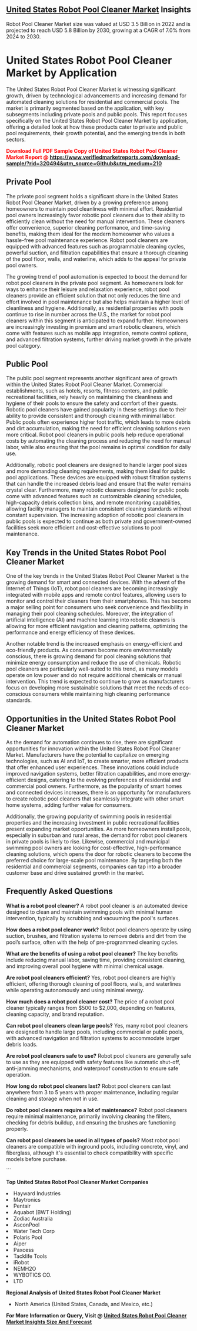 <h2><a href="https://www.verifiedmarketreports.com/download-sample/?rid=320494&amp;utm_source=Github&amp;utm_medium=210" target="_blank">United States Robot Pool Cleaner Market</a> Insights</h2><p>Robot Pool Cleaner Market size was valued at USD 3.5 Billion in 2022 and is projected to reach USD 5.8 Billion by 2030, growing at a CAGR of 7.0% from 2024 to 2030.</p><p><h1>United States Robot Pool Cleaner Market by Application</h1><p>The United States Robot Pool Cleaner Market is witnessing significant growth, driven by technological advancements and increasing demand for automated cleaning solutions for residential and commercial pools. The market is primarily segmented based on the application, with key subsegments including private pools and public pools. This report focuses specifically on the United States Robot Pool Cleaner Market by application, offering a detailed look at how these products cater to private and public pool requirements, their growth potential, and the emerging trends in both sectors.</p><p><strong><p><span class=""><span style="color: #ff0000;"><strong>Download Full PDF Sample Copy of United States Robot Pool Cleaner Market Report</strong> @ </span><a href="https://www.verifiedmarketreports.com/download-sample/?rid=320494&amp;utm_source=Github&amp;utm_medium=210" target="_blank">https://www.verifiedmarketreports.com/download-sample/?rid=320494&amp;utm_source=Github&amp;utm_medium=210</a></span></p></strong></p><h2>Private Pool</h2><p>The private pool segment holds a significant share in the United States Robot Pool Cleaner Market, driven by a growing preference among homeowners to maintain pool cleanliness with minimal effort. Residential pool owners increasingly favor robotic pool cleaners due to their ability to efficiently clean without the need for manual intervention. These cleaners offer convenience, superior cleaning performance, and time-saving benefits, making them ideal for the modern homeowner who values a hassle-free pool maintenance experience. Robot pool cleaners are equipped with advanced features such as programmable cleaning cycles, powerful suction, and filtration capabilities that ensure a thorough cleaning of the pool floor, walls, and waterline, which adds to the appeal for private pool owners.</p><p>The growing trend of pool automation is expected to boost the demand for robot pool cleaners in the private pool segment. As homeowners look for ways to enhance their leisure and relaxation experience, robot pool cleaners provide an efficient solution that not only reduces the time and effort involved in pool maintenance but also helps maintain a higher level of cleanliness and hygiene. Additionally, as residential properties with pools continue to rise in number across the U.S., the market for robot pool cleaners within this segment is anticipated to expand further. Homeowners are increasingly investing in premium and smart robotic cleaners, which come with features such as mobile app integration, remote control options, and advanced filtration systems, further driving market growth in the private pool category.</p><h2>Public Pool</h2><p>The public pool segment represents another significant area of growth within the United States Robot Pool Cleaner Market. Commercial establishments, such as hotels, resorts, fitness centers, and public recreational facilities, rely heavily on maintaining the cleanliness and hygiene of their pools to ensure the safety and comfort of their guests. Robotic pool cleaners have gained popularity in these settings due to their ability to provide consistent and thorough cleaning with minimal labor. Public pools often experience higher foot traffic, which leads to more debris and dirt accumulation, making the need for efficient cleaning solutions even more critical. Robot pool cleaners in public pools help reduce operational costs by automating the cleaning process and reducing the need for manual labor, while also ensuring that the pool remains in optimal condition for daily use.</p><p>Additionally, robotic pool cleaners are designed to handle larger pool sizes and more demanding cleaning requirements, making them ideal for public pool applications. These devices are equipped with robust filtration systems that can handle the increased debris load and ensure that the water remains crystal clear. Furthermore, many robotic cleaners designed for public pools come with advanced features such as customizable cleaning schedules, high-capacity debris collection bins, and remote monitoring capabilities, allowing facility managers to maintain consistent cleaning standards without constant supervision. The increasing adoption of robotic pool cleaners in public pools is expected to continue as both private and government-owned facilities seek more efficient and cost-effective solutions to pool maintenance.</p><h2>Key Trends in the United States Robot Pool Cleaner Market</h2><p>One of the key trends in the United States Robot Pool Cleaner Market is the growing demand for smart and connected devices. With the advent of the Internet of Things (IoT), robot pool cleaners are becoming increasingly integrated with mobile apps and remote control features, allowing users to monitor and control their cleaners from their smartphones. This has become a major selling point for consumers who seek convenience and flexibility in managing their pool cleaning schedules. Moreover, the integration of artificial intelligence (AI) and machine learning into robotic cleaners is allowing for more efficient navigation and cleaning patterns, optimizing the performance and energy efficiency of these devices.</p><p>Another notable trend is the increased emphasis on energy-efficient and eco-friendly products. As consumers become more environmentally conscious, there is growing demand for pool cleaning solutions that minimize energy consumption and reduce the use of chemicals. Robotic pool cleaners are particularly well-suited to this trend, as many models operate on low power and do not require additional chemicals or manual intervention. This trend is expected to continue to grow as manufacturers focus on developing more sustainable solutions that meet the needs of eco-conscious consumers while maintaining high cleaning performance standards.</p><h2>Opportunities in the United States Robot Pool Cleaner Market</h2><p>As the demand for automation continues to rise, there are significant opportunities for innovation within the United States Robot Pool Cleaner Market. Manufacturers have the potential to capitalize on emerging technologies, such as AI and IoT, to create smarter, more efficient products that offer enhanced user experiences. These innovations could include improved navigation systems, better filtration capabilities, and more energy-efficient designs, catering to the evolving preferences of residential and commercial pool owners. Furthermore, as the popularity of smart homes and connected devices increases, there is an opportunity for manufacturers to create robotic pool cleaners that seamlessly integrate with other smart home systems, adding further value for consumers.</p><p>Additionally, the growing popularity of swimming pools in residential properties and the increasing investment in public recreational facilities present expanding market opportunities. As more homeowners install pools, especially in suburban and rural areas, the demand for robot pool cleaners in private pools is likely to rise. Likewise, commercial and municipal swimming pool owners are looking for cost-effective, high-performance cleaning solutions, which opens the door for robotic cleaners to become the preferred choice for large-scale pool maintenance. By targeting both the residential and commercial segments, companies can tap into a broader customer base and drive sustained growth in the market.</p><h2>Frequently Asked Questions</h2><p><strong>What is a robot pool cleaner?</strong> A robot pool cleaner is an automated device designed to clean and maintain swimming pools with minimal human intervention, typically by scrubbing and vacuuming the pool's surfaces.</p><p><strong>How does a robot pool cleaner work?</strong> Robot pool cleaners operate by using suction, brushes, and filtration systems to remove debris and dirt from the pool’s surface, often with the help of pre-programmed cleaning cycles.</p><p><strong>What are the benefits of using a robot pool cleaner?</strong> The key benefits include reducing manual labor, saving time, providing consistent cleaning, and improving overall pool hygiene with minimal chemical usage.</p><p><strong>Are robot pool cleaners efficient?</strong> Yes, robot pool cleaners are highly efficient, offering thorough cleaning of pool floors, walls, and waterlines while operating autonomously and using minimal energy.</p><p><strong>How much does a robot pool cleaner cost?</strong> The price of a robot pool cleaner typically ranges from $500 to $2,000, depending on features, cleaning capacity, and brand reputation.</p><p><strong>Can robot pool cleaners clean large pools?</strong> Yes, many robot pool cleaners are designed to handle large pools, including commercial or public pools, with advanced navigation and filtration systems to accommodate larger debris loads.</p><p><strong>Are robot pool cleaners safe to use?</strong> Robot pool cleaners are generally safe to use as they are equipped with safety features like automatic shut-off, anti-jamming mechanisms, and waterproof construction to ensure safe operation.</p><p><strong>How long do robot pool cleaners last?</strong> Robot pool cleaners can last anywhere from 3 to 5 years with proper maintenance, including regular cleaning and storage when not in use.</p><p><strong>Do robot pool cleaners require a lot of maintenance?</strong> Robot pool cleaners require minimal maintenance, primarily involving cleaning the filters, checking for debris buildup, and ensuring the brushes are functioning properly.</p><p><strong>Can robot pool cleaners be used in all types of pools?</strong> Most robot pool cleaners are compatible with inground pools, including concrete, vinyl, and fiberglass, although it's essential to check compatibility with specific models before purchase.</p>```</p><p><strong>Top United States Robot Pool Cleaner Market Companies</strong></p><div data-test-id=""><p><li>Hayward Industries</li><li> Maytronics</li><li> Pentair</li><li> Aquabot (BWT Holding)</li><li> Zodiac Australia</li><li> AsconPool</li><li> Water Tech Corp</li><li> Polaris Pool</li><li> Aiper</li><li> Paxcess</li><li> Tacklife Tools</li><li> iRobot</li><li> NEMH2O</li><li> WYBOTICS CO.</li><li> LTD</li></p><div><strong>Regional Analysis of&nbsp;United States Robot Pool Cleaner Market</strong></div><ul><li dir="ltr"><p dir="ltr">North America&nbsp;(United States, Canada, and Mexico, etc.)</p></li></ul><p><strong>For More Information or Query, Visit @&nbsp;</strong><strong><a href="https://www.verifiedmarketreports.com/product/robot-pool-cleaner-market/?utm_source=Github&amp;utm_medium=210" target="_blank">United States Robot Pool Cleaner Market Insights Size And Forecast</a></strong></p></div>
